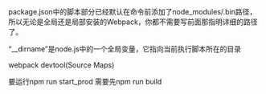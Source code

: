 package.json中的脚本部分已经默认在命令前添加了node_modules/.bin路径，所以无论是全局还是局部安装的Webpack，你都不需要写前面那指明详细的路径了。

“__dirname”是node.js中的一个全局变量，它指向当前执行脚本所在的目录

webpack devtool(Source Maps)

要运行npm run start_prod 需要先npm run build